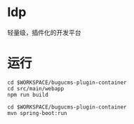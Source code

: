 # ldp

轻量级，插件化的开发平台

# 运行

```
cd $WORKSPACE/bugucms-plugin-container
cd src/main/webapp
npm run build

cd $WORKSPACE/bugucms-plugin-container
mvn spring-boot:run
```